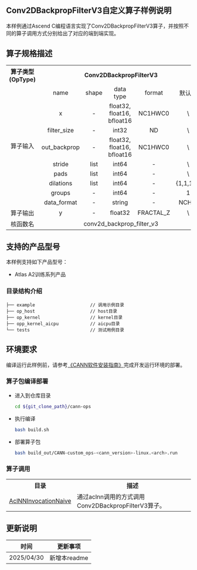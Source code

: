 ## Conv2DBackpropFilterV3自定义算子样例说明 
本样例通过Ascend C编程语言实现了Conv2DBackpropFilterV3算子，并按照不同的算子调用方式分别给出了对应的端到端实现。


## 算子规格描述
<table>
<tr><th align="center">算子类型(OpType)</th><th colspan="5" align="center">Conv2DBackpropFilterV3</th></tr>
<tr><td rowspan="9" align="center">算子输入</td><td align="center">name</td><td align="center">shape</td><td align="center">data type</td><td align="center">format</td><td align="center">默认值</td></tr>

<tr><td align="center">x</td><td align="center">-</td><td align="center">float32, float16, bfloat16</td><td align="center">NC1HWC0</td><td align="center">\</td></tr>

<tr><td align="center">filter_size</td><td align="center">-</td><td align="center">int32</td><td align="center">ND</td><td align="center">\</td></tr>

<tr><td align="center">out_backprop</td><td align="center">-</td><td align="center">float32, float16, bfloat16</td><td align="center">NC1HWC0</td><td align="center">\</td></tr>

<tr><td align="center">stride</td><td align="center">list</td><td align="center">int64</td><td align="center">-</td><td align="center">\</td></tr>

<tr><td align="center">pads</td><td align="center">list</td><td align="center">int64</td><td align="center">-</td><td align="center">\</td></tr>

<tr><td align="center">dilations</td><td align="center">list</td><td align="center">int64</td><td align="center">-</td><td align="center">{1,1,1,1}</td></tr>

<tr><td align="center">groups</td><td align="center">-</td><td align="center">int64</td><td align="center">-</td><td align="center">1</td></tr>

<tr><td align="center">data_format</td><td align="center">-</td><td align="center">string</td><td align="center">-</td><td align="center">NCHW</td></tr>


<tr><td rowspan="1" align="center">算子输出</td><td align="center">y</td><td align="center">-</td><td align="center">float32</td><td align="center">FRACTAL_Z</td><td align="center">\</td></tr>

<tr><td rowspan="1" align="center">核函数名</td><td colspan="5" align="center">conv2d_backprop_filter_v3</td></td></tr>
</table>


## 支持的产品型号
本样例支持如下产品型号：
- Atlas A2训练系列产品

### 目录结构介绍
```
├── example                     // 调用示例目录
├── op_host                     // host目录
├── op_kernel                   // kernel目录
├── opp_kernel_aicpu            // aicpu目录
└── tests                       // 测试用例目录
```

## 环境要求
编译运行此样例前，请参考[《CANN软件安装指南》](https://hiascend.com/document/redirect/CannCommunityInstSoftware)完成开发运行环境的部署。

### 算子包编译部署
  - 进入到仓库目录

    ```bash
    cd ${git_clone_path}/cann-ops
    ```

  - 执行编译

    ```bash
    bash build.sh
    ```

  - 部署算子包

    ```bash
    bash build_out/CANN-custom_ops-<cann_version>-linux.<arch>.run
    ```
    
### 算子调用
<table>
    <th>目录</th><th>描述</th>
    <tr>
        <td><a href="./examples/AclNNInvocationNaive"> AclNNInvocationNaive</td><td>通过aclnn调用的方式调用Conv2DBackpropFilterV3算子。</td>
    </tr>
</table>

## 更新说明
| 时间 | 更新事项 |
|----|------|
| 2025/04/30 | 新增本readme |